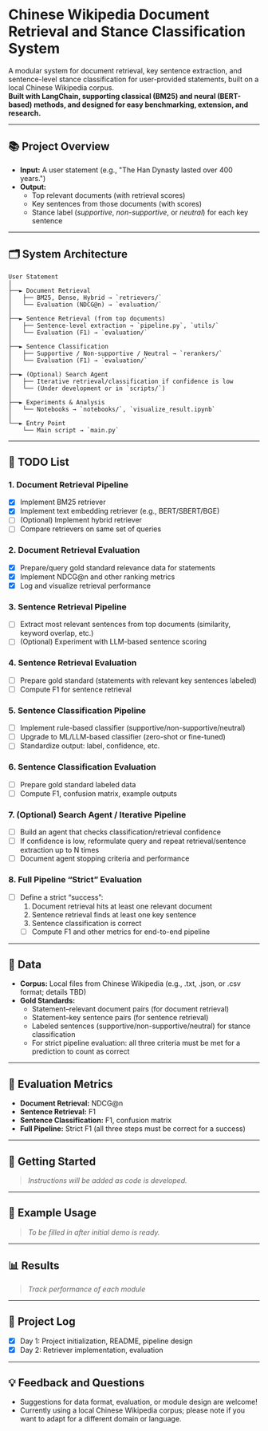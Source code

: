 # Chinese Wikipedia Document Retrieval and Stance Classification System

A modular system for document retrieval, key sentence extraction, and sentence-level stance classification for user-provided statements, built on a local Chinese Wikipedia corpus.  
**Built with LangChain, supporting classical (BM25) and neural (BERT-based) methods, and designed for easy benchmarking, extension, and research.**

---

## 📚 Project Overview

- **Input:** A user statement (e.g., "The Han Dynasty lasted over 400 years.")
- **Output:**  
  - Top relevant documents (with retrieval scores)
  - Key sentences from those documents (with scores)
  - Stance label (*supportive*, *non-supportive*, or *neutral*) for each key sentence

---

## 🗂️ System Architecture
```
User Statement
│
├──► Document Retrieval
│   ├── BM25, Dense, Hybrid → `retrievers/`
│   └── Evaluation (NDCG@n) → `evaluation/`
│
├──► Sentence Retrieval (from top documents)
│   ├── Sentence-level extraction → `pipeline.py`, `utils/`
│   └── Evaluation (F1) → `evaluation/`
│
├──► Sentence Classification
│   ├── Supportive / Non-supportive / Neutral → `rerankers/`
│   └── Evaluation (F1) → `evaluation/`
│
├──► (Optional) Search Agent
│   ├── Iterative retrieval/classification if confidence is low
│   └── (Under development or in `scripts/`)
│
├──► Experiments & Analysis
│   └── Notebooks → `notebooks/`, `visualize_result.ipynb`
│
└──► Entry Point
    └── Main script → `main.py`
```
---

## 🚧 TODO List

### 1. **Document Retrieval Pipeline**
   - [x] Implement BM25 retriever
   - [x] Implement text embedding retriever (e.g., BERT/SBERT/BGE)
   - [ ] (Optional) Implement hybrid retriever
   - [ ] Compare retrievers on same set of queries

### 2. **Document Retrieval Evaluation**
   - [x] Prepare/query gold standard relevance data for statements
   - [x] Implement NDCG@n and other ranking metrics
   - [x] Log and visualize retrieval performance

### 3. **Sentence Retrieval Pipeline**
   - [ ] Extract most relevant sentences from top documents (similarity, keyword overlap, etc.)
   - [ ] (Optional) Experiment with LLM-based sentence scoring

### 4. **Sentence Retrieval Evaluation**
   - [ ] Prepare gold standard (statements with relevant key sentences labeled)
   - [ ] Compute F1 for sentence retrieval

### 5. **Sentence Classification Pipeline**
   - [ ] Implement rule-based classifier (supportive/non-supportive/neutral)
   - [ ] Upgrade to ML/LLM-based classifier (zero-shot or fine-tuned)
   - [ ] Standardize output: label, confidence, etc.

### 6. **Sentence Classification Evaluation**
   - [ ] Prepare gold standard labeled data
   - [ ] Compute F1, confusion matrix, example outputs

### 7. **(Optional) Search Agent / Iterative Pipeline**
   - [ ] Build an agent that checks classification/retrieval confidence
   - [ ] If confidence is low, reformulate query and repeat retrieval/sentence extraction up to N times
   - [ ] Document agent stopping criteria and performance

### 8. **Full Pipeline “Strict” Evaluation**
   - [ ] Define a strict “success”:  
        1. Document retrieval hits at least one relevant document  
        2. Sentence retrieval finds at least one key sentence  
        3. Sentence classification is correct  
     - [ ] Compute F1 and other metrics for end-to-end pipeline

---

## 📝 Data

- **Corpus:** Local files from Chinese Wikipedia (e.g., .txt, .json, or .csv format; details TBD)
- **Gold Standards:**  
  - Statement–relevant document pairs (for document retrieval)
  - Statement–key sentence pairs (for sentence retrieval)
  - Labeled sentences (supportive/non-supportive/neutral) for stance classification
  - For strict pipeline evaluation: all three criteria must be met for a prediction to count as correct

---

## 🧪 Evaluation Metrics

- **Document Retrieval:** NDCG@n
- **Sentence Retrieval:** F1
- **Sentence Classification:** F1, confusion matrix
- **Full Pipeline:** Strict F1 (all three steps must be correct for a success)

---

## 🚀 Getting Started

> _Instructions will be added as code is developed._

---

## 🧪 Example Usage

> _To be filled in after initial demo is ready._

---

## 📊 Results

> _Track performance of each module_

---

## 📅 Project Log

- [X] Day 1: Project initialization, README, pipeline design
- [x] Day 2: Retriever implementation, evaluation

---

## 💡 Feedback and Questions

- Suggestions for data format, evaluation, or module design are welcome!
- Currently using a local Chinese Wikipedia corpus; please note if you want to adapt for a different domain or language.


